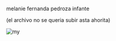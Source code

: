 melanie fernanda pedroza infante

(el archivo no se queria subir asta ahorita)








![my](https://github.com/user-attachments/assets/00bb44d7-2b80-4e9e-a066-6b384385dc42)

